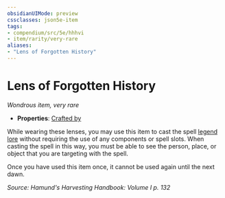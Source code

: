```yaml
---
obsidianUIMode: preview
cssclasses: json5e-item
tags:
- compendium/src/5e/hhhvi
- item/rarity/very-rare
aliases: 
- "Lens of Forgotten History"
---
```

# Lens of Forgotten History
*Wondrous item, very rare*  

- **Properties**: [Crafted by](/compendium/rules/item-properties.md#Crafted%20by)

While wearing these lenses, you may use this item to cast the spell [legend lore](compendium/spells/legend-lore.md) without requiring the use of any components or spell slots. When casting the spell in this way, you must be able to see the person, place, or object that you are targeting with the spell.

Once you have used this item once, it cannot be used again until the next dawn.

*Source: Hamund's Harvesting Handbook: Volume I p. 132*